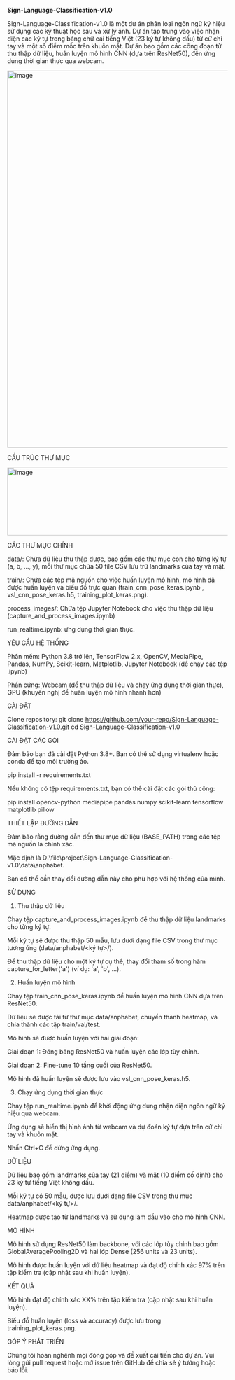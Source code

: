 **Sign-Language-Classification-v1.0**

Sign-Language-Classification-v1.0 là một dự án phân loại ngôn ngữ ký hiệu sử dụng các kỹ thuật học sâu và xử lý ảnh. Dự án tập trung vào việc nhận diện các ký tự trong bảng chữ cái tiếng Việt (23 ký tự không dấu) từ cử chỉ tay và một số điểm mốc trên khuôn mặt. Dự án bao gồm các công đoạn từ thu thập dữ liệu, huấn luyện mô hình CNN (dựa trên ResNet50), đến ứng dụng thời gian thực qua webcam.

<img width="700" height="862" alt="image" src="https://github.com/user-attachments/assets/c5e5c51d-ed29-48ee-890c-a12198716ef2" />

CẤU TRÚC THƯ MỤC

<img width="571" height="155" alt="image" src="https://github.com/user-attachments/assets/8239c40a-7165-4473-add0-3bba081cfa41" />


CÁC THƯ MỤC CHÍNH

data/: Chứa dữ liệu thu thập được, bao gồm các thư mục con cho từng ký tự (a, b, ..., y), mỗi thư mục chứa 50 file CSV lưu trữ landmarks của tay và mặt.

train/: Chứa các tệp mã nguồn cho việc huấn luyện mô hình, mô hình đã được huấn luyện và biểu đồ trực quan  (train_cnn_pose_keras.ipynb , vsl_cnn_pose_keras.h5, training_plot_keras.png).

process_images/: Chứa tệp Jupyter Notebook cho việc thu thập dữ liệu (capture_and_process_images.ipynb) 

run_realtime.ipynb: ứng dụng thời gian thực.

YÊU CẦU HỆ THỐNG

Phần mềm:
Python 3.8 trở lên, 
TensorFlow 2.x, 
OpenCV, 
MediaPipe, 
Pandas, NumPy, Scikit-learn, 
Matplotlib, 
Jupyter Notebook (để chạy các tệp .ipynb)


Phần cứng:
Webcam (để thu thập dữ liệu và chạy ứng dụng thời gian thực), 
GPU (khuyến nghị để huấn luyện mô hình nhanh hơn)



CÀI ĐẶT

Clone repository:
git clone https://github.com/your-repo/Sign-Language-Classification-v1.0.git
cd Sign-Language-Classification-v1.0


CÀI ĐẶT CÁC GÓI

Đảm bảo bạn đã cài đặt Python 3.8+. Bạn có thể sử dụng virtualenv hoặc conda để tạo môi trường ảo.


pip install -r requirements.txt


Nếu không có tệp requirements.txt, bạn có thể cài đặt các gói thủ công:

pip install opencv-python mediapipe pandas numpy scikit-learn tensorflow matplotlib pillow




THIẾT LẬP ĐƯỜNG DẪN

Đảm bảo rằng đường dẫn đến thư mục dữ liệu (BASE_PATH) trong các tệp mã nguồn là chính xác.

Mặc định là D:\file\project\Sign-Language-Classification-v1.0\data\anphabet.

Bạn có thể cần thay đổi đường dẫn này cho phù hợp với hệ thống của mình.



SỬ DỤNG
1. Thu thập dữ liệu

Chạy tệp capture_and_process_images.ipynb để thu thập dữ liệu landmarks cho từng ký tự.

Mỗi ký tự sẽ được thu thập 50 mẫu, lưu dưới dạng file CSV trong thư mục tương ứng (data/anphabet/<ký tự>/).

Để thu thập dữ liệu cho một ký tự cụ thể, thay đổi tham số trong hàm capture_for_letter('a') (ví dụ: 'a', 'b', ...).


2. Huấn luyện mô hình


Chạy tệp train_cnn_pose_keras.ipynb để huấn luyện mô hình CNN dựa trên ResNet50.

Dữ liệu sẽ được tải từ thư mục data/anphabet, chuyển thành heatmap, và chia thành các tập train/val/test.

Mô hình sẽ được huấn luyện với hai giai đoạn:

Giai đoạn 1: Đóng băng ResNet50 và huấn luyện các lớp tùy chỉnh.

Giai đoạn 2: Fine-tune 10 tầng cuối của ResNet50.



Mô hình đã huấn luyện sẽ được lưu vào vsl_cnn_pose_keras.h5.


3. Chạy ứng dụng thời gian thực


Chạy tệp run_realtime.ipynb để khởi động ứng dụng nhận diện ngôn ngữ ký hiệu qua webcam.

Ứng dụng sẽ hiển thị hình ảnh từ webcam và dự đoán ký tự dựa trên cử chỉ tay và khuôn mặt.

Nhấn Ctrl+C để dừng ứng dụng.


DỮ LIỆU


Dữ liệu bao gồm landmarks của tay (21 điểm) và mặt (10 điểm cố định) cho 23 ký tự tiếng Việt không dấu.

Mỗi ký tự có 50 mẫu, được lưu dưới dạng file CSV trong thư mục data/anphabet/<ký tự>/.

Heatmap được tạo từ landmarks và sử dụng làm đầu vào cho mô hình CNN.


MÔ HÌNH


Mô hình sử dụng ResNet50 làm backbone, với các lớp tùy chỉnh bao gồm GlobalAveragePooling2D và hai lớp Dense (256 units và 23 units).

Mô hình được huấn luyện với dữ liệu heatmap và đạt độ chính xác 97% trên tập kiểm tra (cập nhật sau khi huấn luyện).


KẾT QUẢ


Mô hình đạt độ chính xác XX% trên tập kiểm tra (cập nhật sau khi huấn luyện).

Biểu đồ huấn luyện (loss và accuracy) được lưu trong training_plot_keras.png.


GÓP Ý PHÁT TRIỂN

Chúng tôi hoan nghênh mọi đóng góp và đề xuất cải tiến cho dự án. Vui lòng gửi pull request hoặc mở issue trên GitHub để chia sẻ ý tưởng hoặc báo lỗi.

